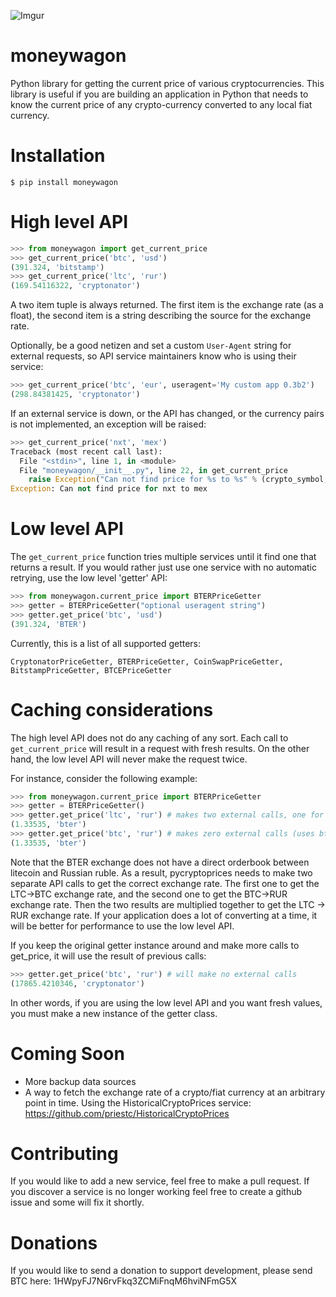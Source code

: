 ![Imgur](http://i.imgur.com/kLJqwqs.png)

moneywagon
==========

Python library for getting the current price of various cryptocurrencies.
This library is useful if you are building an application in Python that needs
to know the current price of any crypto-currency converted to any local fiat currency.

Installation
============

```
$ pip install moneywagon
```

High level API
==============

```python
>>> from moneywagon import get_current_price
>>> get_current_price('btc', 'usd')
(391.324, 'bitstamp')
>>> get_current_price('ltc', 'rur')
(169.54116322, 'cryptonator')
```

A two item tuple is always returned. The first item is the exchange rate (as a float), the second
item is a string describing the source for the exchange rate.

Optionally, be a good netizen and set a custom `User-Agent` string for
external requests, so API service maintainers know who is using their service:

```python
>>> get_current_price('btc', 'eur', useragent='My custom app 0.3b2')
(298.84381425, 'cryptonator')
```

If an external service is down, or the API has changed, or the
currency pairs is not implemented, an exception will be raised:

```python
>>> get_current_price('nxt', 'mex')
Traceback (most recent call last):
  File "<stdin>", line 1, in <module>
  File "moneywagon/__init__.py", line 22, in get_current_price
    raise Exception("Can not find price for %s to %s" % (crypto_symbol, fiat_symbol))
Exception: Can not find price for nxt to mex
```

Low level API
=============

The `get_current_price` function tries multiple services until it find one that returns a result.
If you would rather just use one service with no automatic retrying, use the low level 'getter' API:

```python
>>> from moneywagon.current_price import BTERPriceGetter
>>> getter = BTERPriceGetter("optional useragent string")
>>> getter.get_price('btc', 'usd')
(391.324, 'BTER')
```

Currently, this is a list of all supported getters:

```
CryptonatorPriceGetter, BTERPriceGetter, CoinSwapPriceGetter, BitstampPriceGetter, BTCEPriceGetter
```

Caching considerations
======================

The high level API does not do any caching of any sort. Each call to `get_current_price` will result in a
request with fresh results. On the other hand, the low level API will never make the request twice.

For instance, consider the following example:

```python
>>> from moneywagon.current_price import BTERPriceGetter
>>> getter = BTERPriceGetter()
>>> getter.get_price('ltc', 'rur') # makes two external calls, one for ltc->btc, one for btc->rur
(1.33535, 'bter')
>>> getter.get_price('btc', 'rur') # makes zero external calls (uses btc-> rur result from last call)
(1.33535, 'bter')
```

Note that the BTER exchange does not have a direct orderbook between litecoin and Russian ruble.
As a result, pycryptoprices needs to make two separate API calls to get the correct exchange rate.
The first one to get the LTC->BTC exchange rate, and the second one to get the BTC->RUR exchange rate.
Then the two results are multiplied together to get the LTC -> RUR exchange rate.
If your application does a lot of converting at a time, it will be better for performance to use
the low level API.

If you keep the original getter instance around and make more calls to get_price,
it will use the result of previous calls:

```python
>>> getter.get_price('btc', 'rur') # will make no external calls
(17865.4210346, 'cryptonator')
```

In other words, if you are using the low level API and you want fresh values, you must make a new instance of the getter class.

Coming Soon
===========

* More backup data sources
* A way to fetch the exchange rate of a crypto/fiat currency at an arbitrary point in time. Using the HistoricalCryptoPrices service: https://github.com/priestc/HistoricalCryptoPrices


Contributing
============

If you would like to add a new service, feel free to make a pull request.
If you discover a service is no longer working feel free to create a github issue and some will fix it shortly.

Donations
=========

If you would like to send a donation to support development, please send BTC here: 1HWpyFJ7N6rvFkq3ZCMiFnqM6hviNFmG5X
